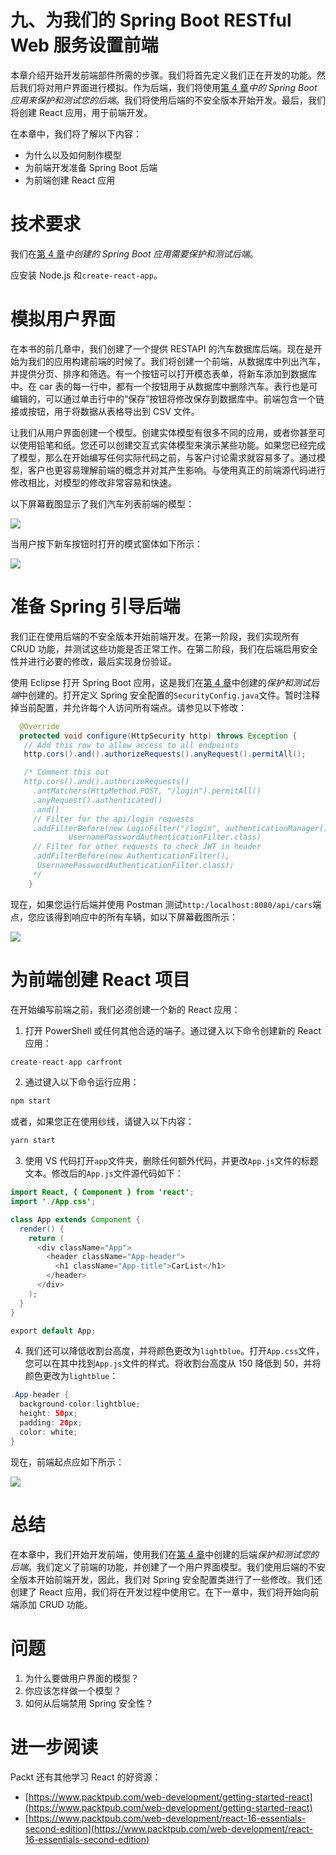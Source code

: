 # 九、为我们的 Spring Boot RESTful Web 服务设置前端

本章介绍开始开发前端部件所需的步骤。我们将首先定义我们正在开发的功能。然后我们将对用户界面进行模拟。作为后端，我们将使用[第 4 章](04.html)*中的 Spring Boot 应用来保护和测试您的后端*。我们将使用后端的不安全版本开始开发。最后，我们将创建 React 应用，用于前端开发。

在本章中，我们将了解以下内容：

*   为什么以及如何制作模型
*   为前端开发准备 Spring Boot 后端
*   为前端创建 React 应用

# 技术要求

我们在[第 4 章](04.html)*中创建的 Spring Boot 应用需要保护和测试后端*。

应安装 Node.js 和`create-react-app`。

# 模拟用户界面

在本书的前几章中，我们创建了一个提供 RESTAPI 的汽车数据库后端。现在是开始为我们的应用构建前端的时候了。我们将创建一个前端，从数据库中列出汽车，并提供分页、排序和筛选。有一个按钮可以打开模态表单，将新车添加到数据库中。在 car 表的每一行中，都有一个按钮用于从数据库中删除汽车。表行也是可编辑的，可以通过单击行中的“保存”按钮将修改保存到数据库中。前端包含一个链接或按钮，用于将数据从表格导出到 CSV 文件。

让我们从用户界面创建一个模型。创建实体模型有很多不同的应用，或者你甚至可以使用铅笔和纸。您还可以创建交互式实体模型来演示某些功能。如果您已经完成了模型，那么在开始编写任何实际代码之前，与客户讨论需求就容易多了。通过模型，客户也更容易理解前端的概念并对其产生影响。与使用真正的前端源代码进行修改相比，对模型的修改非常容易和快速。

以下屏幕截图显示了我们汽车列表前端的模型：

![](img/92b24332-5307-4bbf-8723-da74f6572512.png)

当用户按下新车按钮时打开的模式窗体如下所示：

![](img/f07703b7-c21b-441d-983a-585199ad9456.png)

# 准备 Spring 引导后端

我们正在使用后端的不安全版本开始前端开发。在第一阶段，我们实现所有 CRUD 功能，并测试这些功能是否正常工作。在第二阶段，我们在后端启用安全性并进行必要的修改，最后实现身份验证。

使用 Eclipse 打开 Spring Boot 应用，这是我们在[第 4 章](04.html)中创建的*保护和测试后端*中创建的。打开定义 Spring 安全配置的`SecurityConfig.java`文件。暂时注释掉当前配置，并允许每个人访问所有端点。请参见以下修改：

```java
  @Override
  protected void configure(HttpSecurity http) throws Exception {
   // Add this row to allow access to all endpoints
   http.cors().and().authorizeRequests().anyRequest().permitAll(); 

   /* Comment this out
   http.cors().and().authorizeRequests()
     .antMatchers(HttpMethod.POST, "/login").permitAll()
     .anyRequest().authenticated()
     .and()
     // Filter for the api/login requests
     .addFilterBefore(new LoginFilter("/login", authenticationManager()),
             UsernamePasswordAuthenticationFilter.class)
     // Filter for other requests to check JWT in header
     .addFilterBefore(new AuthenticationFilter(),
      UsernamePasswordAuthenticationFilter.class);
     */
    }
```

现在，如果您运行后端并使用 Postman 测试`http:/localhost:8080/api/cars`端点，您应该得到响应中的所有车辆，如以下屏幕截图所示：

![](img/eac8b4ea-1136-4f36-8db0-098bd92fb585.png)

# 为前端创建 React 项目

在开始编写前端之前，我们必须创建一个新的 React 应用：

1.  打开 PowerShell 或任何其他合适的端子。通过键入以下命令创建新的 React 应用：

```java
create-react-app carfront
```

2.  通过键入以下命令运行应用：

```java
npm start
```

或者，如果您正在使用纱线，请键入以下内容：

```java
yarn start
```

3.  使用 VS 代码打开`app`文件夹，删除任何额外代码，并更改`App.js`文件的标题文本。修改后的`App.js`文件源代码如下：

```java
import React, { Component } from 'react';
import './App.css';

class App extends Component {
  render() {
    return (
      <div className="App">
        <header className="App-header">
          <h1 className="App-title">CarList</h1>
        </header> 
      </div>
    );
  }
}

export default App;
```

4.  我们还可以降低收割台高度，并将颜色更改为`lightblue`。打开`App.css`文件，您可以在其中找到`App.js`文件的样式。将收割台高度从 150 降低到 50，并将颜色更改为`lightblue`：

```java
.App-header {
  background-color:lightblue;
  height: 50px;
  padding: 20px;
  color: white;
}
```

现在，前端起点应如下所示：

![](img/d015edb2-9242-4c7c-9029-fd0af0a225bf.png)

# 总结

在本章中，我们开始开发前端，使用我们在[第 4 章](04.html)中创建的后端*保护和测试您的后端*。我们定义了前端的功能，并创建了一个用户界面模型。我们使用后端的不安全版本开始前端开发，因此，我们对 Spring 安全配置类进行了一些修改。我们还创建了 React 应用，我们将在开发过程中使用它。在下一章中，我们将开始向前端添加 CRUD 功能。

# 问题

1.  为什么要做用户界面的模型？
2.  你应该怎样做一个模型？
3.  如何从后端禁用 Spring 安全性？

# 进一步阅读

Packt 还有其他学习 React 的好资源：

*   [https://www.packtpub.com/web-development/getting-started-react](https://www.packtpub.com/web-development/getting-started-react)
*   [https://www.packtpub.com/web-development/react-16-essentials-second-edition](https://www.packtpub.com/web-development/react-16-essentials-second-edition)